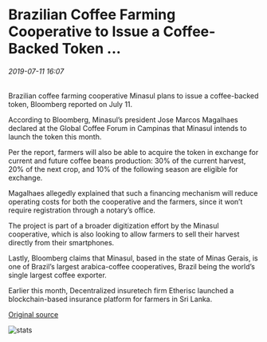# Brazilian Coffee Farming Cooperative to Issue a Coffee-Backed Token ...

###### 2019-07-11 16:07

Brazilian coffee farming cooperative Minasul plans to issue a coffee-backed token, Bloomberg reported on July 11.

According to Bloomberg, Minasul’s president Jose Marcos Magalhaes declared at the Global Coffee Forum in Campinas that Minasul intends to launch the token this month.

Per the report, farmers will also be able to acquire the token in exchange for current and future coffee beans production: 30% of the current harvest, 20% of the next crop, and 10% of the following season are eligible for exchange.

Magalhaes allegedly explained that such a financing mechanism will reduce operating costs for both the cooperative and the farmers, since it won’t require registration through a notary’s office.

The project is part of a broader digitization effort by the Minasul cooperative, which is also looking to allow farmers to sell their harvest directly from their smartphones.

Lastly, Bloomberg claims that Minasul, based in the state of Minas Gerais, is one of Brazil’s largest arabica-coffee cooperatives, Brazil being the world’s single largest coffee exporter.

Earlier this month, Decentralized insuretech firm Etherisc launched a blockchain-based insurance platform for farmers in Sri Lanka.

[Original source](https://cointelegraph.com/news/brazilian-coffee-farming-cooperative-to-issue-a-coffee-backed-token)

![stats](https://c.statcounter.com/11760860/0/a89fa40b/1/ "stats")